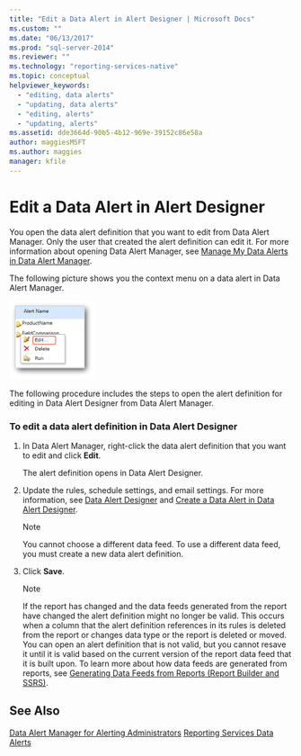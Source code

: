 ```yaml
---
title: "Edit a Data Alert in Alert Designer | Microsoft Docs"
ms.custom: ""
ms.date: "06/13/2017"
ms.prod: "sql-server-2014"
ms.reviewer: ""
ms.technology: "reporting-services-native"
ms.topic: conceptual
helpviewer_keywords: 
  - "editing, data alerts"
  - "updating, data alerts"
  - "editing, alerts"
  - "updating, alerts"
ms.assetid: dde3664d-90b5-4b12-969e-39152c86e58a
author: maggiesMSFT
ms.author: maggies
manager: kfile
---
```

# Edit a Data Alert in Alert Designer
  You open the data alert definition that you want to edit from Data Alert Manager. Only the user that created the alert definition can edit it. For more information about opening Data Alert Manager, see [Manage My Data Alerts in Data Alert Manager](manage-my-data-alerts-in-data-alert-manager.md).

 The following picture shows you the context menu on a data alert in Data Alert Manager.

 ![Open Data Alert Designer by clicking Edit](media/rs-alertmanageriwopendesigner.gif "Open Data Alert Designer by clicking Edit")

 The following procedure includes the steps to open the alert definition for editing in Data Alert Designer from Data Alert Manager.

### To edit a data alert definition in Data Alert Designer

1.  In Data Alert Manager, right-click the data alert definition that you want to edit and click **Edit**.

     The alert definition opens in Data Alert Designer.

2.  Update the rules, schedule settings, and email settings. For more information, see [Data Alert Designer](../../2014/reporting-services/data-alert-designer.md) and [Create a Data Alert in Data Alert Designer](create-a-data-alert-in-data-alert-designer.md).

    > [!NOTE]
    >  You cannot choose a different data feed. To use a different data feed, you must create a new data alert definition.

3.  Click **Save**.

    > [!NOTE]
    >  If the report has changed and the data feeds generated from the report have changed the alert definition might no longer be valid. This occurs when a column that the alert definition references in its rules is deleted from the report or changes data type or the report is deleted or moved. You can open an alert definition that is not valid, but you cannot resave it until it is valid based on the current version of the report data feed that it is built upon. To learn more about how data feeds are generated from reports, see [Generating Data Feeds from Reports &#40;Report Builder and SSRS&#41;](report-builder/generating-data-feeds-from-reports-report-builder-and-ssrs.md).

## See Also
 [Data Alert Manager for Alerting Administrators](../../2014/reporting-services/data-alert-manager-for-alerting-administrators.md) 
 [Reporting Services Data Alerts](../ssms/agent/alerts.md)


